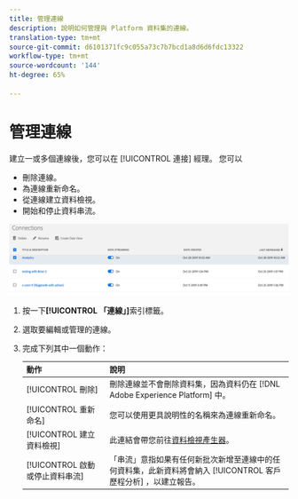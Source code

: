```yaml
---
title: 管理連線
description: 說明如何管理與 Platform 資料集的連線。
translation-type: tm+mt
source-git-commit: d6101371fc9c055a73c7b7bcd1a8d6d6fdc13322
workflow-type: tm+mt
source-wordcount: '144'
ht-degree: 65%

---
```



# 管理連線

建立一或多個連線後，您可以在 [!UICONTROL 連接] 經理。 您可以

* 刪除連線。
* 為連線重新命名。
* 從連線建立資料檢視。
* 開始和停止資料串流。

![連線管理器](assets/connections-manager.png)

1. 按一下&#x200B;**[!UICONTROL 「連線」]**&#x200B;索引標籤。

2. 選取要編輯或管理的連線。

3. 完成下列其中一個動作：

   | 動作 | 說明 |
   |---|---|
   | [!UICONTROL 刪除] | 刪除連線並不會刪除資料集，因為資料仍在 [!DNL Adobe Experience Platform] 中。 |
   | [!UICONTROL 重新命名] | 您可以使用更具說明性的名稱來為連線重新命名。 |
   | [!UICONTROL 建立資料檢視] | 此連結會帶您前往[資料檢視產生器](/help/data-views/create-dataview.md)。 |
   | [!UICONTROL 啟動或停止資料串流] | 「串流」意指如果有任何新批次新增至連線中的任何資料集，此新資料將會納入 [!UICONTROL 客戶歷程分析] ，以建立報告。 |


